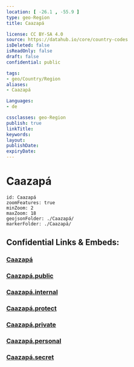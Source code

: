 ```yaml
---
location: [ -26.1 , -55.9 ] 
type: geo-Region
title: Caazapá

license: CC BY-SA 4.0
source: https://datahub.io/core/country-codes
isDeleted: false
isReadOnly: false
draft: false
confidential: public

tags:
- geo/Country/Region
aliases:
- Caazapá

Languages:
- de

cssclasses: geo-Region
publish: true
linkTitle: 
keywords: 
layout: 
publishDate: 
expiryDate: 
---
```


# Caazapá

```leaflet
id: Caazapá
zoomFeatures: true 
minZoom: 2 
maxZoom: 18
geojsonFolder: ./Caazapá/
markerFolder: ./Caazapá/
```


## Confidential Links & Embeds: 

### [Caazapá](/_Standards/Earth/Continent/America~South/Paraguay/departments~Paraguay/Caazapá.md) 

### [Caazapá.public](/_public/Earth/Continent/America~South/Paraguay/departments~Paraguay/Caazapá.public.md) 

### [Caazapá.internal](/_internal/Earth/Continent/America~South/Paraguay/departments~Paraguay/Caazapá.internal.md) 

### [Caazapá.protect](/_protect/Earth/Continent/America~South/Paraguay/departments~Paraguay/Caazapá.protect.md) 

### [Caazapá.private](/_private/Earth/Continent/America~South/Paraguay/departments~Paraguay/Caazapá.private.md) 

### [Caazapá.personal](/_personal/Earth/Continent/America~South/Paraguay/departments~Paraguay/Caazapá.personal.md) 

### [Caazapá.secret](/_secret/Earth/Continent/America~South/Paraguay/departments~Paraguay/Caazapá.secret.md)

